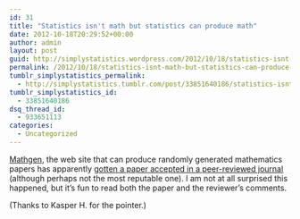 ```yaml
---
id: 31
title: "Statistics isn't math but statistics can produce math"
date: 2012-10-18T20:29:52+00:00
author: admin
layout: post
guid: http://simplystatistics.wordpress.com/2012/10/18/statistics-isnt-math-but-statistics-can-produce-math
permalink: /2012/10/18/statistics-isnt-math-but-statistics-can-produce-math/
tumblr_simplystatistics_permalink:
  - http://simplystatistics.tumblr.com/post/33851640186/statistics-isnt-math-but-statistics-can-produce-math
tumblr_simplystatistics_id:
  - 33851640186
dsq_thread_id:
  - 933651113
categories:
  - Uncategorized
---
```

<a href="http://thatsmathematics.com/mathgen/" target="_blank">Mathgen</a>, the web site that can produce randomly generated mathematics papers has apparently <a href="http://thatsmathematics.com/blog/archives/102" target="_blank">gotten a paper accepted in a peer-reviewed journal</a> (although perhaps not the most reputable one). I am not at all surprised this happened, but it&#8217;s fun to read both the paper and the reviewer&#8217;s comments. 

(Thanks to Kasper H. for the pointer.)